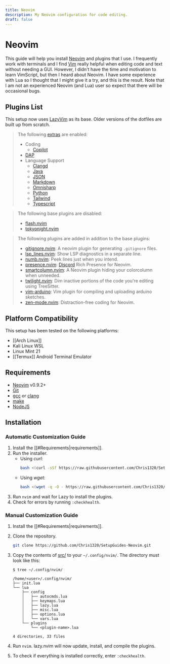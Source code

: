 ```yaml
---
title: Neovim
description: My Neovim configuration for code editing.
draft: false
---
```


# Neovim

This guide will help you install [Neovim](https://neovim.io/) and plugins that I use. I frequently work with terminals and I find [Vim](https://www.vim.org/) really helpful when editing code and text without needing a GUI. However, I didn't have the time and motivation to learn VimScript, but then I heard about Neovim. I have some experience with Lua so I thought that I might give it a try, and this is the result. Note that I am not an experienced Neovim (and Lua) user so expect that there will be occasional bugs.

## Plugins List

This setup now uses [LazyVim](https://www.lazyvim.org/) as its base. Older versions of the dotfiles are built up from scratch.

> The following [extras](https://www.lazyvim.org/extras) are enabled:
> 
> - Coding
> 	- [Copilot](https://www.lazyvim.org/extras/coding/copilot)
> - [DAP](https://www.lazyvim.org/extras/dap/core)
> - Language Support
> 	- [Clangd](https://www.lazyvim.org/extras/lang/clangd)
> 	- [Java](https://www.lazyvim.org/extras/lang/java)
> 	- [JSON](https://www.lazyvim.org/extras/lang/json)
> 	- [Markdown](https://www.lazyvim.org/extras/lang/markdown)
> 	- [Omnisharp](https://www.lazyvim.org/extras/lang/omnisharp)
> 	- [Python](https://www.lazyvim.org/extras/lang/python)
> 	- [Tailwind](https://www.lazyvim.org/extras/lang/tailwind)
> 	- [Typescript](https://www.lazyvim.org/extras/lang/typescript)

> The following base plugins are disabled:
> 
> - [flash.nvim](https://github.com/folke/flash.nvim)
> - [tokyonight.nvim](https://github.com/folke/tokyonight.nvim)

> The following plugins are added in addition to the base plugins:
> 
> - [gitignore.nvim](https://github.com/wintermute-cell/gitignore.nvim): A neovim plugin for generating `.gitignore` files.
> - [lsp_lines.nvim](https://git.sr.ht/~whynothugo/lsp_lines.nvim): Show LSP diagnostics in a separate line.
> - [numb.nvim](https://github.com/nacro90/numb.nvim): Peek lines just when you intend.
> - [presence.nvim](https://github.com/andweeb/presence.nvim): [Discord](https://discord.com/) Rich Presence for Neovim.
> - [smartcolumn.nvim](https://github.com/m4xshen/smartcolumn.nvim): A Neovim plugin hiding your colorcolumn when unneeded.
> - [twilight.nvim](https://github.com/folke/twilight.nvim): Dim inactive portions of the code you're editing using TreeSitter.
> - [vim-arduino](https://github.com/stevearc/vim-arduino): Vim plugin for compiling and uploading arduino sketches.
> - [zen-mode.nvim](https://github.com/folke/zen-mode.nvim): Distraction-free coding for Neovim.

## Platform Compatibility

This setup has been tested on the following platforms:

- [[Arch Linux]]
- Kali Linux WSL
- Linux Mint 21
- [[Termux]] Android Terminal Emulator

## Requirements

- [Neovim](https://neovim.io/) v0.9.2+
- [Git](https://git-scm.com/)
- [gcc](https://gcc.gnu.org/) or [clang](https://clang.llvm.org/)
- [make](https://www.gnu.org/software/make/)
- [NodeJS](https://nodejs.org/)

## Installation

### Automatic Customization Guide

1. Install the [[#Requirements|requirements]].
2. Run the installer.
   - Using *curl*:
	   ```bash
	   bash <(curl -sSf https://raw.githubusercontent.com/Chris1320/SetupGuides-Neovim/main/install)
	   ```
   - Using *wget*:
	   ```bash
	   bash <(wget -q -O - https://raw.githubusercontent.com/Chris1320/SetupGuides-Neovim/main/install)
	   ```
3. Run `nvim` and wait for Lazy to install the plugins.
4. Check for errors by running `:checkhealth`.

### Manual Customization Guide

1. Install the [[#Requirements|requirements]].
2. Clone the repository.
	```bash
	git clone https://github.com/Chris1320/SetupGuides-Neovim.git
	```
3. Copy the contents of [src/](https://github.com/Chris1320/SetupGuides-Neovim/tree/main/src) to your `~/.config/nvim/`. The directory must look like this:

   ```text
   $ tree ~/.config/nvim/

   /home/<user>/.config/nvim/
   ├── init.lua
   └── lua
	   ├── config
	   │   ├── autocmds.lua
	   │   ├── keymaps.lua
	   │   ├── lazy.lua
	   │   ├── misc.lua
	   │   ├── options.lua
	   │   └── vars.lua
	   └── plugins
	       └── <plugin-name>.lua

   4 directories, 33 files
   ```

4. Run `nvim`. lazy.nvim will now update, install, and compile the plugins.
5. To check if everything is installed correctly, enter `:checkhealth`.
